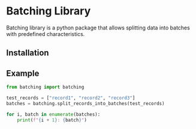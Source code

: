 # Batching Library

Batching library is a python package that allows splitting data
into batches with predefined characteristics.


## Installation



## Example


```python
from batching import batching

test_records = ["record1", "record2", "record3"]
batches = batching.split_records_into_batches(test_records)

for i, batch in enumerate(batches):
    print(f"{i + 1}: {batch}")